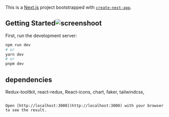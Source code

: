 This is a [Next.js](https://nextjs.org/) project bootstrapped with [`create-next-app`](https://github.com/vercel/next.js/tree/canary/packages/create-next-app).

## Getting Started![screenshoot](https://github.com/gemtunde/metrix-demo/assets/52404803/4b0927ee-053d-4747-9307-24517d795a7c)


First, run the development server:

```bash
npm run dev
# or
yarn dev
# or
pnpm dev
```
## dependencies
Redux-tooltkit,
react-redux,
React-icons,
chart,
faker,
tailwindcss,

```

Open [http://localhost:3000](http://localhost:3000) with your browser to see the result.
